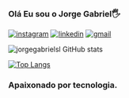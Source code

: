 ### Olá Eu sou o Jorge Gabriel🖐

[![instagram](https://img.shields.io/badge/Instagram-E4405F?style=for-the-badge&logo=instagram&logoColor=white)](https://www.instagram.com/jorge.gabrielsl/)
[![linkedin](https://img.shields.io/badge/LinkedIn-0077B5?style=for-the-badge&logo=linkedin&logoColor=white)](https://www.linkedin.com/in/jorge-gabriel-silva-lima-a637b2267/)
[![gmail](https://img.shields.io/badge/Gmail-D14836?style=for-the-badge&logo=gmail&logoColor=white)](gabriellima.en@gmail.com)

![jorgegabrielsl GitHub stats](https://github-readme-stats.vercel.app/api?username=jorgegabrielsl&show_icons=true&theme=dracula)

[![Top Langs](https://github-readme-stats.vercel.app/api/top-langs/?username=jorgegabrielsl&layout=compact)](https://github.com/jorgegabrielsl/github-readme-stats)


### Apaixonado por tecnologia.
